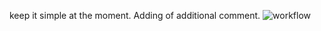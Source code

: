 keep it simple at the moment. Adding of additional comment.
![workflow](https://github.com/<UserName>/<RepositoryName>/actions/workflows/main.yml/badge.svg)
